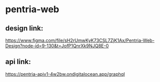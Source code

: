 # pentria-web
## design link:
https://www.figma.com/file/sH2rUmwKyK73CSL7ZjK1Ax/Pentria-Web-Design?node-id=9-130&t=JofP1QnrXk9NJQ8E-0

## api link:
https://pentria-apiv1-4w2bw.ondigitalocean.app/graphql
